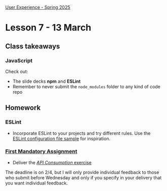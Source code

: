 [User Experience - Spring 2025](https://github.com/arturomorarioja-kea/WD_UX_F25/blob/main/README.md)

# Lesson 7 - 13 March

[--> White space exercise. show student's work]: #

[--> npm installation. Try node -v and npm -v]: #
[--> MEME node_modules]: #
[--> first npm init, then npm init @eslint/config@latest]: #

[--> Food Repo. Make the about page a dialog. Responsiveness. clamp()]: #
[--> Food Repo. Meal 52824 has null ingredients and a non-available video]: #
[--> Food Repo. Video thumbnail: https://img.youtube.com/vi/GsB8ZI5vREA/mqdefault.jpg]: #
[--> Show code samples Append strategies 1 & 2, Document fragment, Basic fetch]: #
[--> Show code samples CSS3 Background(https://codepen.io/arturomorarioja/pen/xxQqRgY), CSS3 Responsive Font and Image(https://codepen.io/arturomorarioja/pen/MWzpJjG)]: #

## Class takeaways

### JavaScript
Check out:

[- The slide deck **Introduction to JavaScript**, with especial attention to ES modules]: #
- The slide decks **npm** and **ESLint**
- Remember to never submit the `node_modules` folder to any kind of code repo

[- Code samples:]: #
[-->  - Append strategies(https://github.com/arturomorarioja/js_append_strategies)]: #
[-->  - Append strategies 2(https://github.com/arturomorarioja/js_append_strategies_v2)]: #
[-->  - Document fragment(https://codepen.io/arturomorarioja/pen/QwLaVMj)]: #
[-->  - Basic fetch(https://github.com/arturomorarioja/js_basic_fetch)]: #
[  - API consumption(https://github.com/arturomorarioja/kea_js_api_consumption)]: #
[  - ES Modules(https://github.com/arturomorarioja/js_modules)]: #

## Homework

### ESLint
- Incorporate ESLint to your projects and try different rules. Use the [ESLint configuration file sample](https://github.com/arturomorarioja/eslint_sample) for inspiration.

### [First Mandatory Assignment](https://kea-fronter.itslearning.com/LearningToolElement/ViewLearningToolElement.aspx?LearningToolElementId=1344451)
- Deliver the [*API Consumption* exercise]([https://kea-fronter.itslearning.com/LearningToolElement/ViewLearningToolElement.aspx?LearningToolElementId=1344535](https://kea-fronter.itslearning.com/LearningToolElement/ViewLearningToolElement.aspx?LearningToolElementId=1344536))
  
The deadline is on 2/4, but I will only provide individual feedback to those who submit before Wednesday and only if you specify in your delivery that you want individual feedback.
